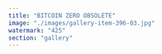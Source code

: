 ```yaml
---
title: "BITCOIN ZERO OBSOLETE"
image: "./images/gallery-item-396-03.jpg"
watermark: "425"
section: "gallery"
---
```

